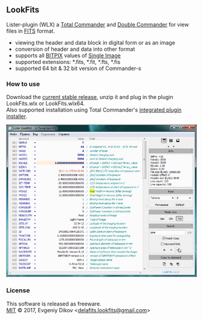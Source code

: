 ## LookFits

Lister-plugin (WLX) a [Total Commander](https://www.ghisler.com) and [Double Commander](http://doublecmd.sourceforge.net) for view files in [FITS](http://fits.gsfc.nasa.gov) format.  

* viewing the header and data block in digital form or as an image
* conversion of header and data into other format
* supports all [BITPIX](https://heasarc.gsfc.nasa.gov/docs/fcg/standard_dict.html) values of [Single Image](https://fits.gsfc.nasa.gov/fits_standard.html)
* supported extensions: *.fits, *.fit, *.fts, *.fis
* supported 64 bit & 32 bit version of Сommander-s

### How to use

Download the [current stable release](https://github.com/felleroff/lookfits/releases/latest), unzip it and plug in the plugin LookFits.wlx or LookFits.wlx64.<br />
Also supported installation using Total Commander's [integrated plugin installer](http://www.ghisler.ch/wiki/index.php/Plugin#Manual_installation_of_plugins).

![LookFits screenshots](LookFits.gif)

### License

This software is released as freeware.<br />
[MIT](https://github.com/felleroff/lookfits/blob/master/LICENSE) © 2017, Evgeniy Dikov \<delafits.lookfits@gmail.com\>
